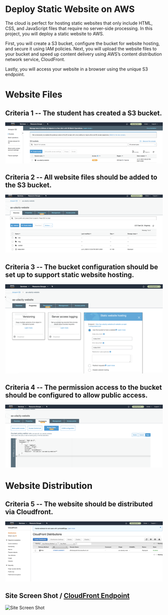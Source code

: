 # Deploy Static Website on AWS

The cloud is perfect for hosting static websites that only include HTML, CSS, and JavaScript files that require no server-side processing. In this project, you will deploy a static website to AWS. 

First, you will create a S3 bucket, configure the bucket for website hosting, and secure it using IAM policies. Next, you will upload the website files to your bucket and speed up content delivery using AWS’s content distribution network service, CloudFront. 

Lastly, you will access your website in a browser using the unique S3 endpoint.

# Website Files

## Criteria 1 -- The student has created a S3 bucket.

![S3 Bucket Created](https://github.com/aysunakarsu/udacity-cdnd-project1/blob/master/img/s3-bucket.png)

## Criteria 2 -- All website files should be added to the S3 bucket.

![S3 Site Contents](https://github.com/aysunakarsu/udacity-cdnd-project1/blob/master/img/s3-bucket-contents.png)

## Criteria 3 -- The bucket configuration should be set up to support static website hosting.

![S3 Web Hosting](https://github.com/aysunakarsu/udacity-cdnd-project1/blob/master/img/s3-web-hosting.png)

## Criteria 4 -- The permission access to the bucket should be configured to allow public access.

![S3 Bucket Policy](https://github.com/aysunakarsu/udacity-cdnd-project1/blob/master/img/s3-web-hosting-bucket-policy.png)

# Website Distribution

## Criteria 5 -- The website should be distributed via Cloudfront. 

![CloudFront - Config](https://github.com/aysunakarsu/udacity-cdnd-project1/blob/master/img/cloudfront-config.png)

## Site Screen Shot / [CloudFront Endpoint](http://d2ufxoeywdv4wl.cloudfront.net/index.html) 

![Site Screen Shot](https://github.com/aysunakarsu/udacity-cdnd-project1/blob/master/img/site.png)
